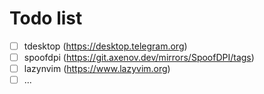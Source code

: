 # Todo list

* [ ] tdesktop (https://desktop.telegram.org)
* [ ] spoofdpi (https://git.axenov.dev/mirrors/SpoofDPI/tags)
* [ ] lazynvim (https://www.lazyvim.org)
* [ ] ...
